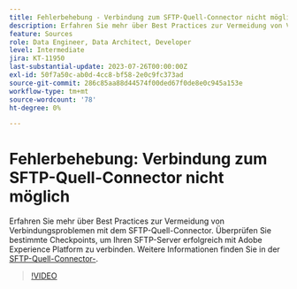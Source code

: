 ```yaml
---
title: Fehlerbehebung - Verbindung zum SFTP-Quell-Connector nicht möglich
description: Erfahren Sie mehr über Best Practices zur Vermeidung von Verbindungsproblemen mit dem SFTP-Quell-Connector. Überprüfen Sie bestimmte Checkpoints, um Ihren SFTP-Server erfolgreich mit Adobe Experience Platform zu verbinden.
feature: Sources
role: Data Engineer, Data Architect, Developer
level: Intermediate
jira: KT-11950
last-substantial-update: 2023-07-26T00:00:00Z
exl-id: 50f7a50c-ab0d-4cc8-bf58-2e0c9fc373ad
source-git-commit: 286c85aa88d44574f00ded67f0de8e0c945a153e
workflow-type: tm+mt
source-wordcount: '78'
ht-degree: 0%

---
```


# Fehlerbehebung: Verbindung zum SFTP-Quell-Connector nicht möglich

Erfahren Sie mehr über Best Practices zur Vermeidung von Verbindungsproblemen mit dem SFTP-Quell-Connector. Überprüfen Sie bestimmte Checkpoints, um Ihren SFTP-Server erfolgreich mit Adobe Experience Platform zu verbinden. Weitere Informationen finden Sie in der [SFTP-Quell-Connector-](https://experienceleague.adobe.com/docs/experience-platform/sources/connectors/cloud-storage/sftp.html?lang=de).

>[!VIDEO](https://video.tv.adobe.com/v/3416134?learn=on&enablevpops)
